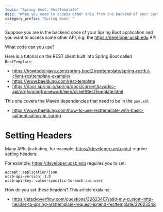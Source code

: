 ```yaml
---
topic: "Spring Boot: RestTemplate"
desc: "When you need to access other APIs from the backend of your Spring Boot Application"
category_prefix: "Spring Boot: "
---
```


Suppose you are in the backend code of your Spring Boot application and you want to access some other API, e.g. the <https://developer.ucsb.edu> API.

What code can you use?

Here is a tutorial on the REST client built into Spring Boot called `RestTemplate`:

* <https://howtodoinjava.com/spring-boot2/resttemplate/spring-restful-client-resttemplate-example/>
* <https://www.baeldung.com/rest-template>
* <https://docs.spring.io/spring/docs/current/javadoc-api/org/springframework/web/client/RestTemplate.html>

This one covers the Maven dependencies that need to be in the `pom.xml`

* <https://www.baeldung.com/how-to-use-resttemplate-with-basic-authentication-in-spring>

# Setting Headers 

Many APIs (including, for example, <https://developer.ucsb.edu>) require setting headers.

For example, <https://developer.ucsb.edu> requires you to set: 

```
accept: application/json
ucsb-api-version: 1.0
ucsb-api-key: value-specific-to-each-api-user
```

How do you set these headers?  This article explains:

* <https://stackoverflow.com/questions/32623407/add-my-custom-http-header-to-spring-resttemplate-request-extend-resttemplate/32623548>
